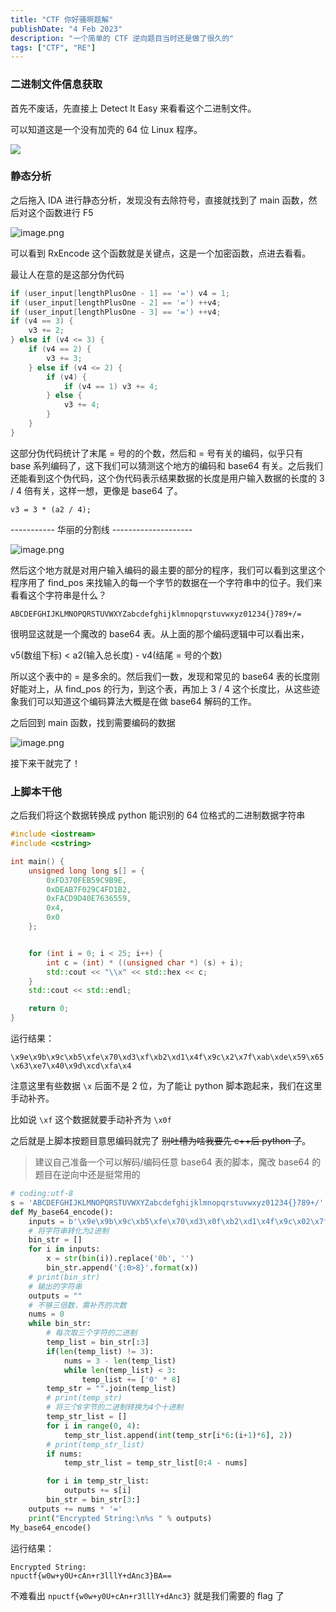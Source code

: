 ```yaml
---
title: "CTF 你好骚啊题解"
publishDate: "4 Feb 2023"
description: "一个简单的 CTF 逆向题目当时还是做了很久的"
tags: ["CTF", "RE"]
---
```


### 二进制文件信息获取

首先不废话，先直接上 Detect It Easy 来看看这个二进制文件。

可以知道这是一个没有加壳的 64 位 Linux 程序。

![](https://www.hualigs.cn/image/60bc9be9b154c.jpg)

### 静态分析

之后拖入 IDA 进行静态分析，发现没有去除符号，直接就找到了 main 函数，然后对这个函数进行 F5

![image.png](https://s2.loli.net/2023/02/04/OiDjhsoABX7rWbH.png)

可以看到 RxEncode 这个函数就是关键点，这是一个加密函数，点进去看看。

最让人在意的是这部分伪代码

```cpp
if (user_input[lengthPlusOne - 1] == '=') v4 = 1;
if (user_input[lengthPlusOne - 2] == '=') ++v4;
if (user_input[lengthPlusOne - 3] == '=') ++v4;
if (v4 == 3) {
    v3 += 2;
} else if (v4 <= 3) {
    if (v4 == 2) {
        v3 += 3;
    } else if (v4 <= 2) {
        if (v4) {
            if (v4 == 1) v3 += 4;
        } else {
            v3 += 4;
        }
    }
}
```

这部分伪代码统计了末尾 = 号的的个数，然后和 = 号有关的编码，似乎只有 base 系列编码了，这下我们可以猜测这个地方的编码和 base64 有关。之后我们还能看到这个伪代码，这个伪代码表示结果数据的长度是用户输入数据的长度的 3 / 4 倍有关，这样一想，更像是 base64 了。

```
v3 = 3 * (a2 / 4);
```

----------- 华丽的分割线 --------------------

![image.png](https://s2.loli.net/2023/02/04/IXRDJxEq9zS2rYn.png)

然后这个地方就是对用户输入编码的最主要的部分的程序，我们可以看到这里这个程序用了 find_pos 来找输入的每一个字节的数据在一个字符串中的位子。我们来看看这个字符串是什么？

`ABCDEFGHIJKLMNOPQRSTUVWXYZabcdefghijklmnopqrstuvwxyz01234{}789+/=`

很明显这就是一个魔改的 base64 表。从上面的那个编码逻辑中可以看出来，

v5(数组下标) < a2(输入总长度) - v4(结尾 = 号的个数)

所以这个表中的 = 是多余的。然后我们一数，发现和常见的 base64 表的长度刚好能对上，从 find_pos 的行为，到这个表，再加上 3 / 4 这个长度比，从这些迹象我们可以知道这个编码算法大概是在做 base64 解码的工作。

之后回到 main 函数，找到需要编码的数据

![image.png](https://s2.loli.net/2023/02/04/DlbgHfiUKBpmxRn.png)

接下来干就完了！

### 上脚本干他

之后我们将这个数据转换成 python 能识别的 64 位格式的二进制数据字符串

```cpp
#include <iostream>
#include <cstring>

int main() {
    unsigned long long s[] = {
        0xFD370FEB59C9B9E,
        0xDEAB7F029C4FD1B2,
        0xFACD9D40E7636559,
        0x4,
        0x0
    };


    for (int i = 0; i < 25; i++) {
        int c = (int) * ((unsigned char *) (s) + i);
        std::cout << "\\x" << std::hex << c;
    }
    std::cout << std::endl;

    return 0;
}
```

运行结果：

`\x9e\x9b\x9c\xb5\xfe\x70\xd3\xf\xb2\xd1\x4f\x9c\x2\x7f\xab\xde\x59\x65\x63\xe7\x40\x9d\xcd\xfa\x4`

注意这里有些数据 `\x` 后面不是 2 位，为了能让 python 脚本跑起来，我们在这里手动补齐。

比如说 `\xf` 这个数据就要手动补齐为 `\x0f`

之后就是上脚本按题目意思编码就完了 ~~别吐槽为啥我要先 c++后 python 了~~。

> 建议自己准备一个可以解码/编码任意 base64 表的脚本，魔改 base64 的题目在逆向中还是挺常用的

```python
# coding:utf-8
s = 'ABCDEFGHIJKLMNOPQRSTUVWXYZabcdefghijklmnopqrstuvwxyz01234{}789+/'
def My_base64_encode():
    inputs = b'\x9e\x9b\x9c\xb5\xfe\x70\xd3\x0f\xb2\xd1\x4f\x9c\x02\x7f\xab\xde\x59\x65\x63\xe7\x40\x9d\xcd\xfa\x04'
    # 将字符串转化为2进制
    bin_str = []
    for i in inputs:
        x = str(bin(i)).replace('0b', '')
        bin_str.append('{:0>8}'.format(x))
    # print(bin_str)
    # 输出的字符串
    outputs = ""
    # 不够三倍数，需补齐的次数
    nums = 0
    while bin_str:
        # 每次取三个字符的二进制
        temp_list = bin_str[:3]
        if(len(temp_list) != 3):
            nums = 3 - len(temp_list)
            while len(temp_list) < 3:
                temp_list += ['0' * 8]
        temp_str = "".join(temp_list)
        # print(temp_str)
        # 将三个8字节的二进制转换为4个十进制
        temp_str_list = []
        for i in range(0, 4):
            temp_str_list.append(int(temp_str[i*6:(i+1)*6], 2))
        # print(temp_str_list)
        if nums:
            temp_str_list = temp_str_list[0:4 - nums]

        for i in temp_str_list:
            outputs += s[i]
        bin_str = bin_str[3:]
    outputs += nums * '='
    print("Encrypted String:\n%s " % outputs)
My_base64_encode()
```

运行结果：

```
Encrypted String:
npuctf{w0w+y0U+cAn+r3lllY+dAnc3}BA==
```

不难看出 `npuctf{w0w+y0U+cAn+r3lllY+dAnc3}` 就是我们需要的 flag 了
